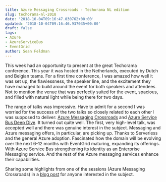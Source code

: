 ```yaml
---
title: Azure Messaging Crossroads - Techorama NL edition
slug: techorama-nl-2018
date: '2018-10-04T09:16:47.030762+00:00'
updated: '2018-10-04T09:16:46.937035+00:00'
draft: false
tags:
- Azure
- AzureServiceBus
- EventGrid
author: Sean Feldman
---
```

This week had an opportunity to present at the great Techorama conference. This year it was hosted in the Netherlands, executed by Dutch and Belgian teams. For a first time conference, I was amazed how well it was set up, the flawlessness, the speaker line, and the excitement they have managed to build around the event for both speakers and attendees. Not to mention the venue that was perfectly suited for the event, spacious, and filled with natural light while being there for two days.

The range of talks was impressive. Have to admit for a second I was worried for the success of the two talks so closely related to each other I was supposed to deliver: [Azure Messaging Crossroads][1] and [Azure Service Bus Deep Dive][2]. It turned out quite well. The first, very high-level talk, was accepted well and there was genuine interest in the subject. Messaging and Azure messaging offers, in particular, are picking up. Thanks to Serverless and the general Azure adoption. Fascinated how the domain will be evolving over the next 6-12 months with EventGrid maturing, expanding its offerings. With Azure Service Bus strengthening its identity as an Enterprise Messaging service. And the rest of the Azure messaging services enhance their capabilities.

Sharing some highlights from one of the sessions (Azure Messaging Crossroads) in a [blog post][3] for anyone interested in the subject.


[1]: https://sched.co/EiuD
[2]: https://sched.co/EjEw
[3]: https://www.serverless360.com/blog/azure-messaging-crossroads
